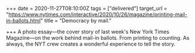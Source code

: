 +++
date = 2020-11-27T08:10:00Z
tags = ["delivered"]
target_url = "https://www.nytimes.com/interactive/2020/10/26/magazine/printing-mail-in-ballots.html"
title = "Democracy by mail."

+++
A photo essay—the cover story of last week's New York Times Magazine—on the work behind mail-in ballots. From printing to counting. As always, the NYT crew creates a wonderful experience to tell the story.